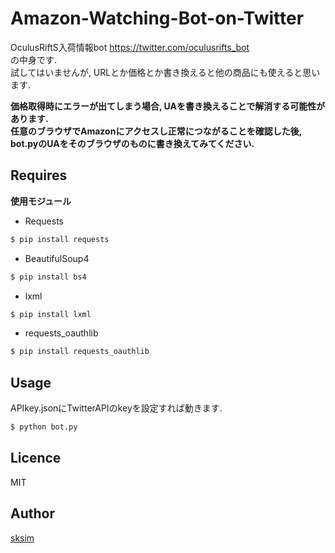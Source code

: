 # Amazon-Watching-Bot-on-Twitter
OculusRiftS入荷情報bot
https://twitter.com/oculusrifts_bot  
の中身です.  
試してはいませんが, URLとか価格とか書き換えると他の商品にも使えると思います. 

**価格取得時にエラーが出てしまう場合, UAを書き換えることで解消する可能性があります.**  
**任意のブラウザでAmazonにアクセスし正常につながることを確認した後, bot.pyのUAをそのブラウザのものに書き換えてみてください.**  

## Requires  
**使用モジュール**  
 - Requests
```bash
$ pip install requests
```
 - BeautifulSoup4
```bash
$ pip install bs4
```
 - lxml
```bash
$ pip install lxml
```
 - requests_oauthlib
```bash
$ pip install requests_oauthlib
```

## Usage  
APIkey.jsonにTwitterAPIのkeyを設定すれば動きます.  
```bash
$ python bot.py
```

## Licence

MIT

## Author

[sksim](https://github.com/suku1)
